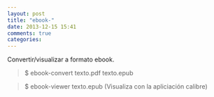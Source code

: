 ```yaml
---
layout: post
title: "ebook-"
date: 2013-12-15 15:41
comments: true
categories: 
---
```

Convertir/visualizar a formato ebook.

>$ ebook-convert texto.pdf texto.epub

>$ ebook-viewer texto.epub (Visualiza con la apliciación calibre)

